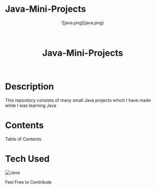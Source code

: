 # Java-Mini-Projects

<div align="center">
      ![java.png](java.png)
      <h1><br/>Java-Mini-Projects</h1>
     </div>
<p align="center"> <a href="https://hdz-088.github.io/ProjectVault/" target="_blank"><img alt="" src="https://img.shields.io/badge/Website-EA4C89?style=normal&logo=dribbble&logoColor=white" style="vertical-align:center" /></a> <a href="https://www.linkedin.com/in/hdz088/}" target="_blank"><img alt="" src="https://img.shields.io/badge/LinkedIn-0077B5?style=normal&logo=linkedin&logoColor=white" style="vertical-align:center" /></a> </p>

# Description

This repository consists of many small Java projects which I have made while I was learning Java

# Contents

Table of Contents

# Tech Used

![Java](https://img.shields.io/badge/java-%23ED8B00.svg?style=for-the-badge&logo=java&logoColor=white)

Feel Free to Contribute

<!-- </> with 💛 by readMD (https://readmd.itsvg.in) -->
